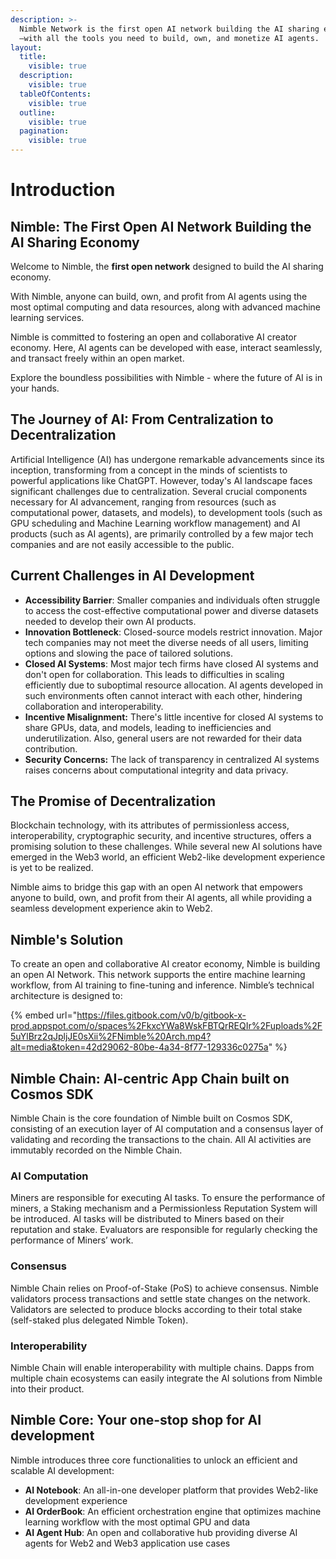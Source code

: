 ```yaml
---
description: >-
  Nimble Network is the first open AI network building the AI sharing economy
  —with all the tools you need to build, own, and monetize AI agents.
layout:
  title:
    visible: true
  description:
    visible: true
  tableOfContents:
    visible: true
  outline:
    visible: true
  pagination:
    visible: true
---
```


# Introduction

## Nimble: The First Open AI Network Building the AI Sharing Economy

Welcome to Nimble, the **first open network** designed to build the AI sharing economy.&#x20;

With Nimble, anyone can build, own, and profit from AI agents using the most optimal computing and data resources, along with advanced machine learning services.

Nimble is committed to fostering an open and collaborative AI creator economy. Here, AI agents can be developed with ease, interact seamlessly, and transact freely within an open market.

Explore the boundless possibilities with Nimble - where the future of AI is in your hands.

## The Journey of AI: From Centralization to Decentralization&#x20;

Artificial Intelligence (AI) has undergone remarkable advancements since its inception, transforming from a concept in the minds of scientists to powerful applications like ChatGPT. However, today's AI landscape faces significant challenges due to centralization. Several crucial components necessary for AI advancement, ranging from resources (such as computational power, datasets, and models), to development tools (such as GPU scheduling and Machine Learning workflow management) and AI products (such as AI agents), are primarily controlled by a few major tech companies and are not easily accessible to the public.

## **Current Challenges in AI Development**

* **Accessibility Barrier**: Smaller companies and individuals often struggle to access the cost-effective computational power and diverse datasets needed to develop their own AI products.
* **Innovation Bottleneck**: Closed-source models restrict innovation. Major tech companies may not meet the diverse needs of all users, limiting options and slowing the pace of tailored solutions.
* **Closed AI Systems**: Most major tech firms have closed AI systems and don't open for collaboration. This leads to difficulties in scaling efficiently due to suboptimal resource allocation. AI agents developed in such environments often cannot interact with each other, hindering collaboration and interoperability.
* **Incentive Misalignment:** There's little incentive for closed AI systems to share GPUs, data, and models, leading to inefficiencies and underutilization. Also, general users are not rewarded for their data contribution.&#x20;
* **Security Concerns:** The lack of transparency in centralized AI systems raises concerns about computational integrity and data privacy.&#x20;

## **The Promise of Decentralization**

Blockchain technology, with its attributes of permissionless access, interoperability, cryptographic security, and incentive structures, offers a promising solution to these challenges. While several new AI solutions have emerged in the Web3 world, an efficient Web2-like development experience is yet to be realized.

Nimble aims to bridge this gap with an open AI network that empowers anyone to build, own, and profit from their AI agents, all while providing a seamless development experience akin to Web2.&#x20;

## Nimble's Solution &#x20;

To create an open and collaborative AI creator economy, Nimble is building an open AI Network. This network supports the entire machine learning workflow, from AI training to fine-tuning and inference. Nimble’s technical architecture is designed to:

{% embed url="https://files.gitbook.com/v0/b/gitbook-x-prod.appspot.com/o/spaces%2FkxcYWa8WskFBTQrREQIr%2Fuploads%2F5uYlBrz2qJpljJE0sXii%2FNimble%20Arch.mp4?alt=media&token=42d29062-80be-4a34-8f77-129336c0275a" %}

## **Nimble Chain: AI-centric App Chain built on Cosmos SDK**&#x20;

Nimble Chain is the core foundation of Nimble built on Cosmos SDK, consisting of an execution layer of AI computation and a consensus layer of validating and recording the transactions to the chain. All AI activities are immutably recorded on the Nimble Chain.

### **AI Computation**

Miners are responsible for executing AI tasks. To ensure the performance of miners, a Staking mechanism and a Permissionless Reputation System will be introduced. AI tasks will be distributed to Miners based on their reputation and stake. Evaluators are responsible for regularly checking the performance of Miners’ work.

### Consensus&#x20;

Nimble Chain relies on Proof-of-Stake (PoS) to achieve consensus. Nimble validators process transactions and settle state changes on the network. Validators are selected to produce blocks according to their total stake (self-staked plus delegated Nimble Token).&#x20;

### Interoperability

Nimble Chain will enable interoperability with multiple chains. Dapps from multiple chain ecosystems can easily integrate the AI solutions from Nimble into their product.

## Nimble Core: Your one-stop shop for AI development&#x20;

Nimble introduces three core functionalities to unlock an efficient and scalable AI development:&#x20;

* **AI Notebook**: An all-in-one developer platform that provides Web2-like development experience&#x20;
* **AI OrderBook**: An efficient orchestration engine that optimizes machine learning workflow with the most optimal GPU and data
* **AI Agent Hub**: An open and collaborative hub providing diverse AI agents for Web2 and Web3 application use cases
